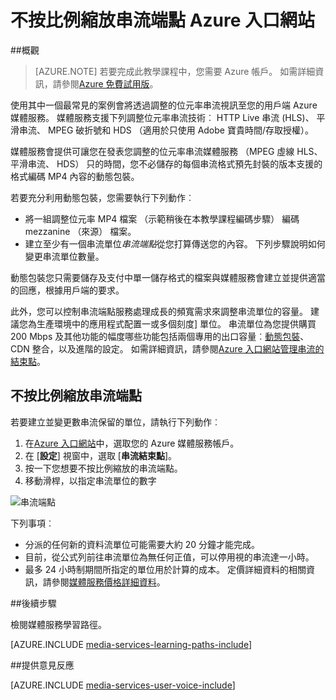 <properties
    pageTitle=" 縮放比例串流 Azure 入口網站的結束點 |Microsoft Azure"
    description="本教學課程中會引導您縮放串流端點 Azure 入口網站的步驟。"
    services="media-services"
    documentationCenter=""
    authors="Juliako"
    manager="erikre"
    editor=""/>

<tags
    ms.service="media-services"
    ms.workload="media"
    ms.tgt_pltfrm="na"
    ms.devlang="na"
    ms.topic="article"
    ms.date="10/24/2016"
    ms.author="juliako"/>


# <a name="scale-streaming-endpoints-with-the-azure-portal"></a>不按比例縮放串流端點 Azure 入口網站

##<a name="overview"></a>概觀

> [AZURE.NOTE] 若要完成此教學課程中，您需要 Azure 帳戶。 如需詳細資訊，請參閱[Azure 免費試用版](https://azure.microsoft.com/pricing/free-trial/)。 

使用其中一個最常見的案例會將透過調整的位元率串流視訊至您的用戶端 Azure 媒體服務。 媒體服務支援下列調整位元率串流技術︰ HTTP Live 串流 (HLS)、 平滑串流、 MPEG 破折號和 HDS （適用於只使用 Adobe 寶貴時間/存取授權）。

媒體服務會提供可讓您在發表您調整的位元率串流媒體服務 （MPEG 虛線 HLS、 平滑串流、 HDS） 只的時間，您不必儲存的每個串流格式預先封裝的版本支援的格式編碼 MP4 內容的動態包裝。

若要充分利用動態包裝，您需要執行下列動作︰

- 將一組調整位元率 MP4 檔案 （示範稍後在本教學課程編碼步驟） 編碼 mezzanine （來源） 檔案。  
- 建立至少有一個串流單位*串流端點*從您打算傳送您的內容。 下列步驟說明如何變更串流單位數量。

動態包裝您只需要儲存及支付中單一儲存格式的檔案與媒體服務會建立並提供適當的回應，根據用戶端的要求。

此外，您可以控制串流端點服務處理成長的頻寬需求來調整串流單位的容量。 建議您為生產環境中的應用程式配置一或多個刻度] 單位。 串流單位為您提供購買 200 Mbps 及其他功能的幅度哪些功能包括兩個專用的出口容量︰[動態包裝](media-services-dynamic-packaging-overview.md)、 CDN 整合，以及進階的設定。 如需詳細資訊，請參閱[Azure 入口網站管理串流的結束點](media-services-portal-manage-streaming-endpoints.md)。

## <a name="scale-streaming-endpoints"></a>不按比例縮放串流端點

若要建立並變更數串流保留的單位，請執行下列動作︰

1. 在[Azure 入口網站](https://portal.azure.com/)中，選取您的 Azure 媒體服務帳戶。
2. 在 [**設定**] 視窗中，選取 [**串流結束點**]。
3. 按一下您想要不按比例縮放的串流端點。 
4. 移動滑桿，以指定串流單位的數字
 
![串流端點](./media/media-services-portal-manage-streaming-endpoints/media-services-manage-streaming-endpoints3.png)

下列事項︰

- 分派的任何新的資料流單位可能需要大約 20 分鐘才能完成。 
- 目前，從公式列前往串流單位為無任何正值，可以停用視的串流達一小時。
- 最多 24 小時制期間所指定的單位用於計算的成本。 定價詳細資料的相關資訊，請參閱[媒體服務價格詳細資料](http://go.microsoft.com/fwlink/?LinkId=275107)。

##<a name="next-steps"></a>後續步驟

檢閱媒體服務學習路徑。

[AZURE.INCLUDE [media-services-learning-paths-include](../../includes/media-services-learning-paths-include.md)]

##<a name="provide-feedback"></a>提供意見反應

[AZURE.INCLUDE [media-services-user-voice-include](../../includes/media-services-user-voice-include.md)]


